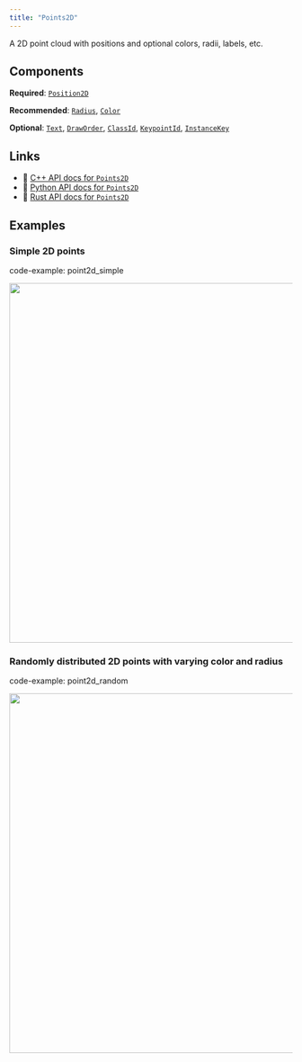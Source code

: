 ```yaml
---
title: "Points2D"
---
```


A 2D point cloud with positions and optional colors, radii, labels, etc.

## Components

**Required**: [`Position2D`](../components/position2d.md)

**Recommended**: [`Radius`](../components/radius.md), [`Color`](../components/color.md)

**Optional**: [`Text`](../components/text.md), [`DrawOrder`](../components/draw_order.md), [`ClassId`](../components/class_id.md), [`KeypointId`](../components/keypoint_id.md), [`InstanceKey`](../components/instance_key.md)

## Links
 * 🌊 [C++ API docs for `Points2D`](https://ref.rerun.io/docs/cpp/stable/structrerun_1_1archetypes_1_1Points2D.html?speculative-link)
 * 🐍 [Python API docs for `Points2D`](https://ref.rerun.io/docs/python/stable/common/archetypes#rerun.archetypes.Points2D)
 * 🦀 [Rust API docs for `Points2D`](https://docs.rs/rerun/latest/rerun/archetypes/struct.Points2D.html)

## Examples

### Simple 2D points

code-example: point2d_simple

<center>
<picture>
  <source media="(max-width: 480px)" srcset="https://static.rerun.io/point2d_simple/a8e801958bce5aa4e080659c033630f86ce95f71/480w.png">
  <source media="(max-width: 768px)" srcset="https://static.rerun.io/point2d_simple/a8e801958bce5aa4e080659c033630f86ce95f71/768w.png">
  <source media="(max-width: 1024px)" srcset="https://static.rerun.io/point2d_simple/a8e801958bce5aa4e080659c033630f86ce95f71/1024w.png">
  <source media="(max-width: 1200px)" srcset="https://static.rerun.io/point2d_simple/a8e801958bce5aa4e080659c033630f86ce95f71/1200w.png">
  <img src="https://static.rerun.io/point2d_simple/a8e801958bce5aa4e080659c033630f86ce95f71/full.png" width="640">
</picture>
</center>

### Randomly distributed 2D points with varying color and radius

code-example: point2d_random

<center>
<picture>
  <source media="(max-width: 480px)" srcset="https://static.rerun.io/point2d_random/8e8ac75373677bd72bd3f56a15e44fcab309a168/480w.png">
  <source media="(max-width: 768px)" srcset="https://static.rerun.io/point2d_random/8e8ac75373677bd72bd3f56a15e44fcab309a168/768w.png">
  <source media="(max-width: 1024px)" srcset="https://static.rerun.io/point2d_random/8e8ac75373677bd72bd3f56a15e44fcab309a168/1024w.png">
  <source media="(max-width: 1200px)" srcset="https://static.rerun.io/point2d_random/8e8ac75373677bd72bd3f56a15e44fcab309a168/1200w.png">
  <img src="https://static.rerun.io/point2d_random/8e8ac75373677bd72bd3f56a15e44fcab309a168/full.png" width="640">
</picture>
</center>

